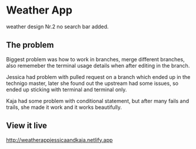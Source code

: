 # Weather App

weather design Nr.2 
no search bar added. 

## The problem

Biggest problem was how to work in branches, merge different branches, also rememeber the terminal usage details when after editing in the branch. 

Jessica had problem with pulled request on a branch which ended up in the technigo master, later she found out the upstream had some issues, so ended up sticking with terminal and terminal only. 

Kaja had some problem with conditional statement, but after many fails and trails, she made it work and it works beautifully. 

## View it live

http://weatherappjessicaandkaja.netlify.app

